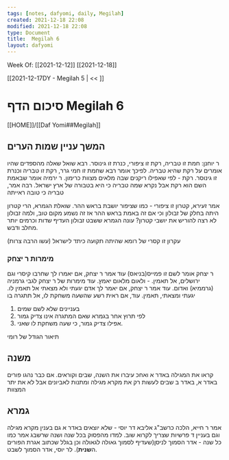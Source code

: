 ```yaml
---
tags: [notes, dafyomi, daily, Megilah] 
created: 2021-12-18 22:08
modified: 2021-12-18 22:08
type: Document
title:  Megilah 6
layout: dafyomi
---
```

Week Of: [[2021-12-12]]
[[2021-12-18]]

[[2021-12-17DY - Megilah 5 | << ]] 

# סיכום הדף  Megilah 6

[[HOME]]/[[Daf Yomi##Megilah]]

## המשך עניין שמות הערים 
ר יוחנן: חמת זו טבריה, רקת זו ציפורי, כנרת זו גינוסר.
רבא שואל שאלה מהספדים שהיו אומרים על רקת שהיא טבריה. לפיכך אומר רבא שחמת זו חמי גרר, רקת זו טבריה וכנרת זו גינוסר. רקת - לפי שאפילו ריקנים שבה מלאים מצוות כרימון. 
ר ירמיה אומר שבאמת השם הוא רקת אבל נקרא שמה טבריה כי היא בטבורה של ארץ ישראל.
רבה אמר, טבריה כי טובה ראייתה 

אמר זעירא, קטרון זו ציפורי - כמו שציפור יושבת בראש ההר. שואלת הגמרא, הרי קטרון היתה בחלק של זבולון וכי אם זה באמת בראש ההר אז זה נשמע מקום טוב, ולמה זבולון לא רצה להוריש את יושבי קטרון? עונה הגמרא ששבט זבולון העדיף שדות וכרמים יותר מחלב ודבש. 

עקרון זו קסרי של רומא שהיתה תקועה כיתד לישראל (עשו הרבה צרות)
### מימרות ר יצחק
ר יצחק אומר לשם זו פמייס(בניאס)
עוד אמר ר יצחק, אם יאמרו לך שחרבו קיסרי וגם ירושלים, אל תאמין. - ולאום מלאום יאמץ.
עוד מימרות של ר יצחק לגבי גרמניה (גרממיא) ואדום.
עוד אמר ר יצחק, אם יאמר לך אדם יגעתי ולא מצאתי אל תאמין לו.  יגעתי ומצאתי, תאמין.
עוד, אם ראית רשע שהשעה משחקת לו, אל תתגרה בו 
1. בעניינים שלא לשם שמים 
2. לפי תרוץ אחר בגמרא שאם המתגרה אינו צדיק גמור
3. אפילו צדיק גמור, כי שעה משחקת לו שאני.

תיאור הגודל של רומי

## משנה
קראו את המגילה באדר א ואחכ עיברו את השנה, שבים וקוראים.
אם כבר נהגו פורים באדר א, באדר ב שבים לעשות רק את מקרא מגילה ומתנות לאביונים אבל לא את יתר המצוות
## גמרא
אמר ר חייא, הלכה כרשב"ג אליבא דר יוסי - שלא יוצאים באדר א גם בענין מקרא מגילה וגם בעניין ד פרשיות שצריך לקרוא שוב.
למדו מהפסוק בכל שנה ושנה שרשבג אמר כמו כל שנה - אדר הסמוך לניסן(שעדיף לסמוך גאולה לגאולה וכן בגלל שכתוב אגרת הפורים ה**שנית**). לר יוסי, אדר הסמוך לשבט.



